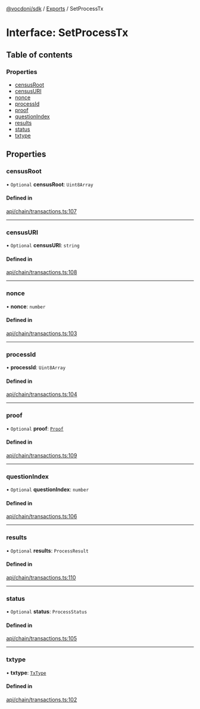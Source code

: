 [@vocdoni/sdk](/sdk) / [Exports](../modules.md) / SetProcessTx

# Interface: SetProcessTx

## Table of contents

### Properties

- [censusRoot](SetProcessTx.md#censusroot)
- [censusURI](SetProcessTx.md#censusuri)
- [nonce](SetProcessTx.md#nonce)
- [processId](SetProcessTx.md#processid)
- [proof](SetProcessTx.md#proof)
- [questionIndex](SetProcessTx.md#questionindex)
- [results](SetProcessTx.md#results)
- [status](SetProcessTx.md#status)
- [txtype](SetProcessTx.md#txtype)

## Properties

### censusRoot

• `Optional` **censusRoot**: `Uint8Array`

#### Defined in

[api/chain/transactions.ts:107](https://github.com/vocdoni/vocdoni-sdk/blob/0a4464c/src/api/chain/transactions.ts#L107)

___

### censusURI

• `Optional` **censusURI**: `string`

#### Defined in

[api/chain/transactions.ts:108](https://github.com/vocdoni/vocdoni-sdk/blob/0a4464c/src/api/chain/transactions.ts#L108)

___

### nonce

• **nonce**: `number`

#### Defined in

[api/chain/transactions.ts:103](https://github.com/vocdoni/vocdoni-sdk/blob/0a4464c/src/api/chain/transactions.ts#L103)

___

### processId

• **processId**: `Uint8Array`

#### Defined in

[api/chain/transactions.ts:104](https://github.com/vocdoni/vocdoni-sdk/blob/0a4464c/src/api/chain/transactions.ts#L104)

___

### proof

• `Optional` **proof**: [`Proof`](Proof.md)

#### Defined in

[api/chain/transactions.ts:109](https://github.com/vocdoni/vocdoni-sdk/blob/0a4464c/src/api/chain/transactions.ts#L109)

___

### questionIndex

• `Optional` **questionIndex**: `number`

#### Defined in

[api/chain/transactions.ts:106](https://github.com/vocdoni/vocdoni-sdk/blob/0a4464c/src/api/chain/transactions.ts#L106)

___

### results

• `Optional` **results**: `ProcessResult`

#### Defined in

[api/chain/transactions.ts:110](https://github.com/vocdoni/vocdoni-sdk/blob/0a4464c/src/api/chain/transactions.ts#L110)

___

### status

• `Optional` **status**: `ProcessStatus`

#### Defined in

[api/chain/transactions.ts:105](https://github.com/vocdoni/vocdoni-sdk/blob/0a4464c/src/api/chain/transactions.ts#L105)

___

### txtype

• **txtype**: [`TxType`](../enums/TxType.md)

#### Defined in

[api/chain/transactions.ts:102](https://github.com/vocdoni/vocdoni-sdk/blob/0a4464c/src/api/chain/transactions.ts#L102)
